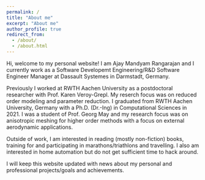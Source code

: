 ```yaml
---
permalink: /
title: "About me"
excerpt: "About me"
author_profile: true
redirect_from: 
  - /about/
  - /about.html
---
```

Hi, welcome to my personal website! I am Ajay Mandyam Rangarajan and I currently work as a Software Developemt Engineering/R&D Software Engineer Manager at Dassault Systemes in Darmstadt, Germany. 

Previously I worked at RWTH Aachen University as a postdoctoral researcher with Prof. Karen Veroy-Grepl. My reserch focus was on reduced order modeling and parameter reduction. I graduated from RWTH Aachen University, Germany with a Ph.D. (Dr.-Ing) in Computational Sciences in 2021. I was a student of Prof. Georg May and my research focus was on anisotropic meshing for higher order methods with a focus on external aerodynamic applications. 

Outside of work, I am interested in reading (mostly non-fiction) books, training for and participating in marathons/triathlons and travelling. I also am interested in home automation but do not get sufficient time to hack around. 

I will keep this website updated with news about my personal and professional projects/goals and achievements.
